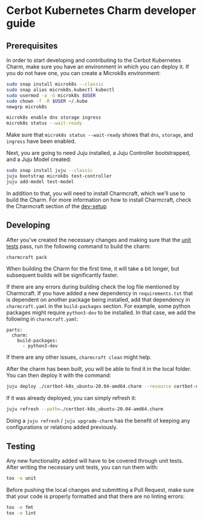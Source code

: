 # Cerbot Kubernetes Charm developer guide

## Prerequisites

In order to start developing and contributing to the Cerbot Kubernetes Charm, make sure you have an environment in which you can deploy it. If you do not have one, you can create a Microk8s environment:

```bash
sudo snap install microk8s --classic
sudo snap alias microk8s.kubectl kubectl
sudo usermod -a -G microk8s $USER
sudo chown -f -R $USER ~/.kube
newgrp microk8s

microk8s enable dns storage ingress
microk8s status --wait-ready
```

Make sure that ``microk8s status --wait-ready`` shows that ``dns``, ``storage``, and ``ingress`` have been enabled.

Next, you are going to need Juju installed, a Juju Controller bootstrapped, and a Juju Model created:

```bash
sudo snap install juju --classic
juju bootstrap microk8s test-controller
juju add-model test-model
```

In addition to that, you will need to install Charmcraft, which we'll use to build the Charm. For more information on how to install Charmcraft, check the Charmcraft section of the [dev-setup](https://juju.is/docs/sdk/dev-setup)

## Developing

After you've created the necessary changes and making sure that the [unit tests](#Testing) pass, run the following command to build the charm:

```bash
charmcraft pack
```

When building the Charm for the first time, it will take a bit longer, but subsequent builds will be significantly faster.

If there are any errors during building check the log file mentioned by Charmcraft. If you have added a new dependency in ``requirements.txt`` that is dependent on another package being installed, add that dependency in ``charmcraft.yaml`` in the ``build-packages`` section. For example, some python packages might require ``python3-dev`` to be installed. In that case, we add the following in ``charmcraft.yaml``:

```
parts:
  charm:
    build-packages:
      - python3-dev
```

If there are any other issues, ``charmcraft clean`` might help.

After the charm has been built, you will be able to find it in the local folder. You can then deploy it with the command:

```bash
juju deploy ./certbot-k8s_ubuntu-20.04-amd64.charm --resource certbot-nginx-image=claudiubelu/certbot-nginx:0.1.0
```

If it was already deployed, you can simply refresh it:

```bash
juju refresh --path=./certbot-k8s_ubuntu-20.04-amd64.charm
```

Doing a ``juju refresh`` / ``juju upgrade-charm`` has the benefit of keeping any configurations or relations added previously.

## Testing

Any new functionality added will have to be covered through unit tests. After writing the necessary unit tests, you can run them with:

```bash
tox -e unit
```

Before pushing the local changes and submitting a Pull Request, make sure that your code is properly formatted and that there are no linting errors:

```bash
tox -e fmt
tox -e lint
```
